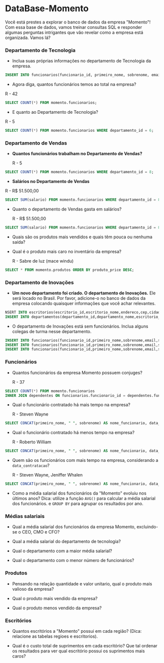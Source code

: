 # DataBase-Momento

Você está prestes a explorar o banco de dados da empresa "Momento"! Com essa base de dados, vamos treinar consultas SQL e responder algumas perguntas intrigantes que vão revelar como a empresa está organizada. Vamos lá?

### Departamento de Tecnologia 

* Inclua suas próprias informações no departamento de Tecnologia da empresa.
```sql
INSERT INTO funcionarios(funcionario_id, primeiro_nome, sobrenome, email, senha, telefone, data_contratacao, cargo_id, salario, gerente_id, departamento_id) VALUES (307, 'César', 'Oliveira', 'cesarsouz10@gmai.com', 'cesar123', '11 998745989', 2024-25-11, 14, 100.000, NULL, 6 );
```

* Agora diga, quantos funcionários temos ao total na empresa?
 
R - 42
```sql
SELECT COUNT(*) FROM momento.funcionarios;
```

* E quanto ao Departamento de Tecnologia? 

R - 5
```sql
SELECT COUNT(*) FROM momento.funcionarios WHERE departamento_id = 6;
```

### Departamento de Vendas 

* **Quantos funcionários trabalham no Departamento de Vendas?**
 
  R - 5
 ```sql
SELECT COUNT(*) FROM momento.funcionarios WHERE departamento_id = 8;
```

* **Salários no Departamento de Vendas**
 
 R - R$ 51.500,00
```sql
SELECT SUM(salario) FROM momento.funcionarios WHERE departamento_id = 8;
```

* Quanto o departamento de Vendas gasta em salários?

  R - R$ 51.500,00
```sql
SELECT SUM(salario) FROM momento.funcionarios WHERE departamento_id = 8;
```

* Quais são os produtos mais vendidos e quais têm pouca ou nenhuma saída?

* Qual é o produto mais caro no inventário da empresa?

  R - Sabre de luz (mace windu)
```sql
SELECT * FROM momento.produtos ORDER BY produto_price DESC;
```

### Departamento de Inovações 

* **Um novo departamento foi criado. O departamento de Inovações.** 
Ele será locado no Brasil. Por favor, adicione-o no banco de dados da empresa colocando quaisquer informações que você achar relevantes.
```sql
NSERT INTO escritorios(escritorio_id,escritorio_nome,endereco,cep,cidade,estado_provincia,pais_id) VALUES (2990,"Estúdio de Inovação",'Itaim Paulista','081328567','São Paulo','São Paulo','BR');
INSERT INTO departamentos(departamento_id,departamento_nome,escritorio_id) VALUES (22,'Inovação',2990);
```

* O departamento de Inovações está sem funcionários. Inclua alguns colegas de turma nesse departamento.
```sql
INSERT INTO funcionarios(funcionario_id,primeiro_nome,sobrenome,email,senha,telefone,data_contratacao,cargo_id,salario,gerente_id,departamento_id) VALUES (270,'Rogerio','Gonzaga','rogeringamer@gmail.com','rog3ri0#','11 998764524','2024-11-30',20,3.000,NULL,22);
INSERT INTO funcionarios(funcionario_id,primeiro_nome,sobrenome,email,senha,telefone,data_contratacao,cargo_id,salario,gerente_id,departamento_id) VALUES (271,'Roberto','William','roobertson9gmail.com','roBert$0n','11 998061554','2024-11-30',20,3.000,NULL,22);
INSERT INTO funcionarios(funcionario_id,primeiro_nome,sobrenome,email,senha,telefone,data_contratacao,cargo_id,salario,gerente_id,departamento_id) VALUES (272,'Jefferson','Mendez','jeffer$on9@gmail.com','Jef78#','11 997064554','2024-11-30',20,3.000,NULL,22);
```

### Funcionários

* Quantos funcionários da empresa Momento possuem conjuges?
 
  R - 37
```sql
SELECT COUNT(*) FROM momento.funcionarios
INNER JOIN dependentes ON funcionarios.funcionario_id = dependentes.funcionario_id
```

* Qual o funcionário contratado há mais tempo na empresa?

  R - Steven Wayne
```sql
SELECT CONCAT(primeiro_nome, " ", sobrenome) AS nome_funcionario, data_contratacao FROM momento.funcionarios ORDER BY data_contratacao;
```

* Qual o funcionário contratado há menos tempo na empresa?

  R - Roberto William
```sql
SELECT CONCAT(primeiro_nome, " ", sobrenome) AS nome_funcionario, data_contratacao FROM momento.funcionarios ORDER BY data_contratacao DESC;
```

* Quem são os funcionários com mais tempo na empresa, considerando a `data_contratacao`?

  R - Steven Wayne, Jeniffer Whalen
 ```sql
SELECT CONCAT(primeiro_nome, " ", sobrenome) AS nome_funcionario, data_contratacao FROM momento.funcionarios ORDER BY data_contratacao;
  ``` 

* Como a média salarial dos funcionários da "Momento" evoluiu nos últimos anos?
Dica: utilize a função `AVG()` para calcular a média salarial dos funcionários. e `GROUP BY` para agrupar os resultados por ano.

### Médias salariais

* Qual a média salarial dos funcionários da empresa Momento, excluindo-se o CEO, CMO e CFO?

* Qual a média salarial do departamento de tecnologia? 

* Qual o departamento com a maior média salarial?

* Qual o departamento com o menor número de funcionários?

### Produtos

* Pensando na relação quantidade e valor unitario, qual o produto mais valioso da empresa?

* Qual o produto mais vendido da empresa?

* Qual o produto menos vendido da empresa?

### Escritórios

* Quantos escritórios a "Momento" possui em cada região? (Dica: relacione as tabelas regioes e escritorios).

* Qual é o custo total de suprimentos em cada escritório? Que tal ordenar os resultados para ver qual escritório possui os suprimentos mais caros?
